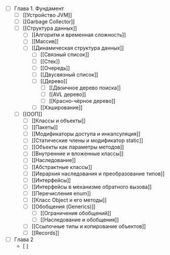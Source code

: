 - [ ]  Глава 1. Фундамент
	- [ ] [[Устройство JVM]]
	- [ ] [[Garbage Collector]]
	- [ ] [[Структура данных]]
		- [ ] [[Алгоритм и временная сложность]]
		- [ ] [[Массив]]
		- [ ] [[Динамическая структура данных]]
			- [ ] [[Связный список]] 
			- [ ] [[Стек]] 
			- [ ] [[Очередь]] 
			- [ ] [[Двусвязный список]]
			- [ ] [[Дерево]]
				- [ ] [[Двоичное дерево поиска]]
				- [ ] [[AVL дерево]]
				- [ ] [[Красно-чёрное дерево]]
			- [ ] [[Хэширование]]
	- [ ] [[ООП]]
		- [ ] [[Классы и объекты]]
		- [ ] [[Пакеты]]
		- [ ] [[Модификаторы доступа и инкапсуляция]]
		- [ ] [[Статические члены и модификатор static]]
		- [ ] [[Объекты как параметры методов]]
		- [ ] [[Внутренние и вложенные классы]]
		- [ ] [[Наследование]]
		- [ ] [[Абстрактные классы]]
		- [ ] [[Иерархия наследования и преобразование типов]]
		- [ ] [[Интерфейсы]]
		- [ ] [[Интерфейсы в механизме обратного вызова]]
		- [ ] [[Перечисления enum]]
		- [ ] [[Класс Object и его методы]]
		- [ ] [[Обобщения (Generics)]]
			- [ ] [[Ограничения обобщений]]
			- [ ] [[Наследование и обобщения]]
		- [ ] [[Ссылочные типы и копирование объектов]]
		- [ ] [[Records]]
- [ ] Глава 2
	- [ ] 